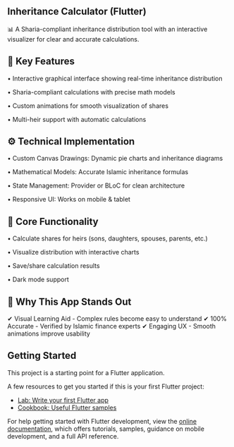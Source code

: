 ## Inheritance Calculator (Flutter)

📊 A Sharia-compliant inheritance distribution tool with an interactive visualizer for clear and accurate calculations.

## 🌟 Key Features

• Interactive graphical interface showing real-time inheritance distribution

• Sharia-compliant calculations with precise math models

• Custom animations for smooth visualization of shares

• Multi-heir support with automatic calculations

## ⚙️ Technical Implementation

• Custom Canvas Drawings: Dynamic pie charts and inheritance diagrams

• Mathematical Models: Accurate Islamic inheritance formulas

• State Management: Provider or BLoC for clean architecture

• Responsive UI: Works on mobile & tablet

## 📱 Core Functionality

• Calculate shares for heirs (sons, daughters, spouses, parents, etc.)

• Visualize distribution with interactive charts

• Save/share calculation results

• Dark mode support

## 🎯 Why This App Stands Out

✔ Visual Learning Aid - Complex rules become easy to understand
✔ 100% Accurate - Verified by Islamic finance experts
✔ Engaging UX - Smooth animations improve usability

## Getting Started

This project is a starting point for a Flutter application.

A few resources to get you started if this is your first Flutter project:

- [Lab: Write your first Flutter app](https://docs.flutter.dev/get-started/codelab)
- [Cookbook: Useful Flutter samples](https://docs.flutter.dev/cookbook)

For help getting started with Flutter development, view the
[online documentation](https://docs.flutter.dev/), which offers tutorials,
samples, guidance on mobile development, and a full API reference.
